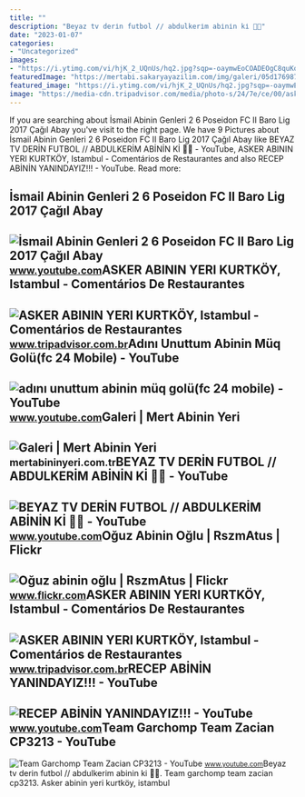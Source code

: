 ```yaml
---
title: ""
description: "Beyaz tv deri̇n futbol // abdulkeri̇m abi̇ni̇n ki̇ 🤫😂"
date: "2023-01-07"
categories:
- "Uncategorized"
images:
- "https://i.ytimg.com/vi/hjK_2_UQnUs/hq2.jpg?sqp=-oaymwEoCOADEOgC8quKqQMcGADwAQH4Ac4FgALQBYoCDAgAEAEYciBpKCIwDw==&amp;rs=AOn4CLC1fc-TZElbY-kFttgu92HInTvgQQ"
featuredImage: "https://mertabi.sakaryayazilim.com/img/galeri/05d1769878fc29ffe2d5.jpg"
featured_image: "https://i.ytimg.com/vi/hjK_2_UQnUs/hq2.jpg?sqp=-oaymwEoCOADEOgC8quKqQMcGADwAQH4Ac4FgALQBYoCDAgAEAEYciBpKCIwDw==&amp;rs=AOn4CLC1fc-TZElbY-kFttgu92HInTvgQQ"
image: "https://media-cdn.tripadvisor.com/media/photo-s/24/7e/ce/00/asker-abinin-yeri-kurtkoy.jpg"
---
```


If you are searching about İsmail Abinin Genleri 2 6 Poseidon FC II Baro Lig 2017 Çağıl Abay you've visit to the right page. We have 9 Pictures about İsmail Abinin Genleri 2 6 Poseidon FC II Baro Lig 2017 Çağıl Abay like BEYAZ TV DERİN FUTBOL // ABDULKERİM ABİNİN Kİ 🤫😂 - YouTube, ASKER ABININ YERI KURTKÖY, Istambul - Comentários de Restaurantes and also RECEP ABİNİN YANINDAYIZ!!! - YouTube. Read more:

İsmail Abinin Genleri 2 6 Poseidon FC II Baro Lig 2017 Çağıl Abay
-----------------------------------------------------------------

 ![İsmail Abinin Genleri 2 6 Poseidon FC II Baro Lig 2017 Çağıl Abay](https://i.ytimg.com/vi/qopwOCHx08Y/maxresdefault.jpg) <small>www.youtube.com</small>ASKER ABININ YERI KURTKÖY, Istambul - Comentários De Restaurantes
-----------------------------------------------------------------

 ![ASKER ABININ YERI KURTKÖY, Istambul - Comentários de Restaurantes](https://media-cdn.tripadvisor.com/media/photo-s/24/7e/cf/75/asker-abinin-yeri-kurtkoy.jpg) <small>www.tripadvisor.com.br</small>Adını Unuttum Abinin Müq Golü(fc 24 Mobile) - YouTube
-----------------------------------------------------

 ![adını unuttum abinin müq golü(fc 24 mobile) - YouTube](https://i.ytimg.com/vi/HbgcfXFJTTM/maxresdefault.jpg?sqp=-oaymwEmCIAKENAF8quKqQMa8AEB-AH-CYAC0AWKAgwIABABGFEgZSgmMA8=&rs=AOn4CLDsVoDxhhL8_CEiCnKPVWx2aR_EKQ) <small>www.youtube.com</small>Galeri | Mert Abinin Yeri
-------------------------

 ![Galeri | Mert Abinin Yeri](https://mertabi.sakaryayazilim.com/img/galeri/05d1769878fc29ffe2d5.jpg) <small>mertabininyeri.com.tr</small>BEYAZ TV DERİN FUTBOL // ABDULKERİM ABİNİN Kİ 🤫😂 - YouTube
----------------------------------------------------------

 ![BEYAZ TV DERİN FUTBOL // ABDULKERİM ABİNİN Kİ 🤫😂 - YouTube](https://i.ytimg.com/vi/vqBk-fc1cFQ/maxresdefault.jpg) <small>www.youtube.com</small>Oğuz Abinin Oğlu | RszmAtus | Flickr
------------------------------------

 ![Oğuz abinin oğlu | RszmAtus | Flickr](https://live.staticflickr.com/7318/9579178526_3f5542e8fc.jpg) <small>www.flickr.com</small>ASKER ABININ YERI KURTKÖY, Istambul - Comentários De Restaurantes
-----------------------------------------------------------------

 ![ASKER ABININ YERI KURTKÖY, Istambul - Comentários de Restaurantes](https://media-cdn.tripadvisor.com/media/photo-s/24/7e/ce/00/asker-abinin-yeri-kurtkoy.jpg) <small>www.tripadvisor.com.br</small>RECEP ABİNİN YANINDAYIZ!!! - YouTube
------------------------------------

 ![RECEP ABİNİN YANINDAYIZ!!! - YouTube](https://i.ytimg.com/vi/hjK_2_UQnUs/hq2.jpg?sqp=-oaymwEoCOADEOgC8quKqQMcGADwAQH4Ac4FgALQBYoCDAgAEAEYciBpKCIwDw==&rs=AOn4CLC1fc-TZElbY-kFttgu92HInTvgQQ) <small>www.youtube.com</small>Team Garchomp Team Zacian CP3213 - YouTube
------------------------------------------

 ![Team Garchomp Team Zacian CP3213 - YouTube](https://i.ytimg.com/vi/HYLCwcE-Dgc/maxres2.jpg?sqp=-oaymwEoCIAKENAF8quKqQMcGADwAQH4AYwCgALgA4oCDAgAEAEYRSBHKGUwDw==&rs=AOn4CLC_ulBvmvqa2cf2uT56Qfk3FCYaDA) <small>www.youtube.com</small>Beyaz tv deri̇n futbol // abdulkeri̇m abi̇ni̇n ki̇ 🤫😂. Team garchomp team zacian cp3213. Asker abinin yeri kurtköy, istambul

